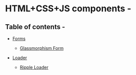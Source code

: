 # HTML+CSS+JS components -

## Table of contents -

-   [Forms](Forms)

     - [Glassmorphism Form](Forms/Glassmorphism-Form)

-   [Loader](Loader)
       
     - [Ripple Loader](Loader/ripple-loader)
  
